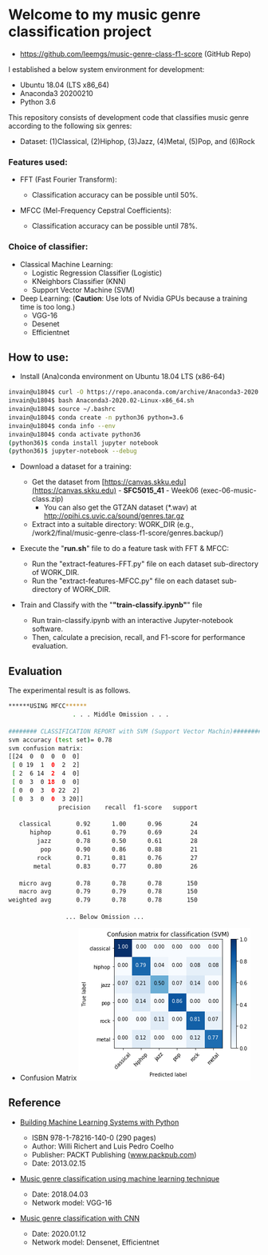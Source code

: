 # Welcome to my music genre classification project
* https://github.com/leemgs/music-genre-class-f1-score (GitHub Repo)

I established a below system environment for development:
 * Ubuntu 18.04 (LTS x86_64)
 * Anaconda3 20200210
 * Python 3.6

This repository consists of development code that classifies music genre according to the following six genres: 
* Dataset: (1)Classical, (2)Hiphop, (3)Jazz, (4)Metal, (5)Pop, and (6)Rock


### Features used: 
* FFT (Fast Fourier Transform):
  * Classification accuracy can be possible until 50%.

* MFCC (Mel-Frequency Cepstral Coefficients):
  * Classification accuracy can be possible until 78%.


### Choice of classifier:
* Classical Machine Learning:
  * Logistic Regression Classifier (Logistic)
  * KNeighbors Classifier (KNN)
  * Support Vector Machine (SVM)
* Deep Learning: (**Caution**: Use lots of Nvidia GPUs because a training time is too long.)
  * VGG-16
  * Desenet
  * Efficientnet

## How to use:

* Install (Ana)conda environment on Ubuntu 18.04 LTS (x86-64)
```bash
invain@u1804$ curl -O https://repo.anaconda.com/archive/Anaconda3-2020.02-Linux-x86_64.sh
invain@u1804$ bash Anaconda3-2020.02-Linux-x86_64.sh
invain@u1804$ source ~/.bashrc
invain@u1804$ conda create -n python36 python=3.6
invain@u1804$ conda info --env
invain@u1804$ conda activate python36
(python36)$ conda install jupyter notebook
(python36)$ jupyter-notebook --debug

```

* Download a dataset for a training: 
  * Get the dataset from [https://canvas.skku.edu](https://canvas.skku.edu) - **SFC5015_41** - Week06 (exec-06-music-class.zip)
    * You can also get the GTZAN dataset (*.wav) at http://opihi.cs.uvic.ca/sound/genres.tar.gz
  * Extract into a suitable directory: WORK_DIR (e.g., /work2/final/music-genre-class-f1-score/genres.backup/)

* Execute the "**run.sh**" file to do a feature task with FFT & MFCC:
  * Run the "extract-features-FFT.py" file on each dataset sub-directory of WORK_DIR.
  * Run the "extract-features-MFCC.py" file on each dataset sub-directory of WORK_DIR.

* Train and Classify with the "**"train-classify.ipynb"**" file
  * Run train-classify.ipynb with an interactive Jupyter-notebook software.
  * Then, calculate a precision, recall, and F1-score for performance evaluation.


## Evaluation
The experimental result is as follows. 

```bash
******USING MFCC******
                  . . . Middle Omission . . . 
  
######## CLASSIFICATION REPORT with SVM (Support Vector Machin)########
svm accuracy (test set)= 0.78
svm confusion matrix:
[[24  0  0  0  0  0]
 [ 0 19  1  0  2  2]
 [ 2  6 14  2  4  0]
 [ 0  3  0 18  0  0]
 [ 0  0  3  0 22  2]
 [ 0  3  0  0  3 20]]
              precision    recall  f1-score   support

   classical       0.92      1.00      0.96        24
      hiphop       0.61      0.79      0.69        24
        jazz       0.78      0.50      0.61        28
         pop       0.90      0.86      0.88        21
        rock       0.71      0.81      0.76        27
       metal       0.83      0.77      0.80        26

   micro avg       0.78      0.78      0.78       150
   macro avg       0.79      0.79      0.78       150
weighted avg       0.79      0.78      0.78       150

                ... Below Omission ...
```
* Confusion Matrix
![confusion-matrix.png](confusion-matrix.png)
 
## Reference

* [Building Machine Learning Systems with Python](http://totoharyanto.staff.ipb.ac.id/files/2012/10/Building-Machine-Learning-Systems-with-Python-Richert-Coelho.pdf)
  * ISBN 978-1-78216-140-0 (290 pages)
  * Author: Willi Richert and Luis Pedro Coelho
  * Publisher: PACKT Publishing (www.packpub.com)
  * Date: 2013.02.15


* [Music genre classification using machine learning technique](https://www.groundai.com/project/music-genre-classification-using-machine-learning-techniques/1)
  * Date: 2018.04.03
  * Network model: VGG-16


* [Music genre classification with CNN](https://github.com/Ritesh313/Music-genre-classificartion/tree/master/MusicGenre)
  * Date: 2020.01.12
  * Network model: Densenet, Efficientnet

